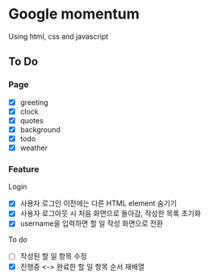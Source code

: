 # Google momentum

Using html, css and javascript

## To Do

### Page

- [x] greeting
- [x] clock
- [x] quotes
- [x] background
- [x] todo
- [x] weather

### Feature

Login

- [x] 사용자 로그인 이전에는 다른 HTML element 숨기기
- [x] 사용자 로그아웃 시 처음 화면으로 돌아감, 작성한 목록 초기화
- [x] username을 입력하면 할 일 작성 화면으로 전환

To do

- [ ] 작성된 할 일 항목 수정
- [x] 진행중 <-> 완료한 할 일 항목 순서 재배열
